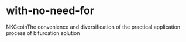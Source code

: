 # with-no-need-for
NKCcoinThe convenience and diversification of the practical application process of bifurcation solution
